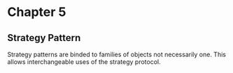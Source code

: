 # Chapter 5

## Strategy Pattern
Strategy patterns are binded to families of objects not necessarily one.
This allows interchangeable uses of the strategy protocol.
